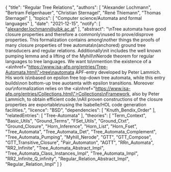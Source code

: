 {
    "title": "Regular Tree Relations",
    "authors": [
        "Alexander Lochmann",
        "Bertram Felgenhauer",
        "Christian Sternagel",
        "René Thiemann",
        "Thomas Sternagel"
    ],
    "topics": [
        "Computer science/Automata and formal languages"
    ],
    "date": "2021-12-15",
    "notify": [
        "alexander.lochmann@uibk.ac.at"
    ],
    "abstract": "\nTree automata have good closure properties and therefore a commonly\nused to prove/disprove properties. This formalization contains among\nother things the proofs of many closure properties of tree automata\n(anchored) ground tree transducers and regular relations. Additionally\nit includes the well known pumping lemma and a lifting of the Myhill\nNerode theorem for regular languages to tree languages.  We want to\nmention the existence of a <a\nhref=\"https://www.isa-afp.org/entries/Tree-Automata.html\">tree\nautomata APF-entry</a> developed by Peter Lammich. His work is\nbased on epsilon free top-down tree automata, while this entry builds\non bottom-up tree auotamta with epsilon transitions. Moreover our\nformalization relies on the <a\nhref=\"https://www.isa-afp.org/entries/Collections.html\">Collections\nFramework</a>, also by Peter Lammich, to obtain efficient code.\nAll proven constructions of the closure properties are exportable\nusing the Isabelle/HOL code generation facilities.",
    "licence": "BSD",
    "dependencies": [
        "Knuth_Bendix_Order"
    ],
    "relatedEntries": [
        "Tree-Automata"
    ],
    "theories": [
        "Term_Context",
        "Basic_Utils",
        "Ground_Terms",
        "FSet_Utils",
        "Ground_Ctxt",
        "Ground_Closure",
        "Horn_Inference",
        "Horn_List",
        "Horn_Fset",
        "Tree_Automata",
        "Tree_Automata_Det",
        "Tree_Automata_Complement",
        "Tree_Automata_Pumping",
        "Myhill_Nerode",
        "GTT",
        "GTT_Compose",
        "GTT_Transitive_Closure",
        "Pair_Automaton",
        "AGTT",
        "RRn_Automata",
        "RR2_Infinite",
        "Tree_Automata_Abstract_Impl",
        "Tree_Automata_Class_Instances_Impl",
        "Tree_Automata_Impl",
        "RR2_Infinite_Q_infinity",
        "Regular_Relation_Abstract_Impl",
        "Regular_Relation_Impl"
    ]
}